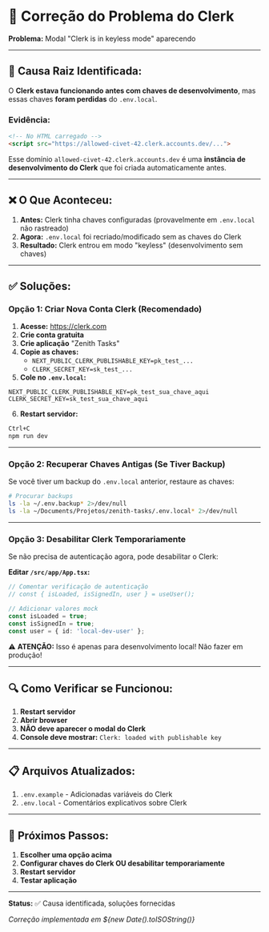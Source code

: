 # 🔧 Correção do Problema do Clerk

**Problema:** Modal "Clerk is in keyless mode" aparecendo

---

## 🎯 Causa Raiz Identificada:

O **Clerk estava funcionando antes com chaves de desenvolvimento**, mas essas chaves **foram perdidas** do `.env.local`.

### Evidência:

```html
<!-- No HTML carregado -->
<script src="https://allowed-civet-42.clerk.accounts.dev/...">
```

Esse domínio `allowed-civet-42.clerk.accounts.dev` é uma **instância de desenvolvimento do Clerk** que foi criada automaticamente antes.

---

## ❌ O Que Aconteceu:

1. **Antes:** Clerk tinha chaves configuradas (provavelmente em `.env.local` não rastreado)
2. **Agora:** `.env.local` foi recriado/modificado sem as chaves do Clerk
3. **Resultado:** Clerk entrou em modo "keyless" (desenvolvimento sem chaves)

---

## ✅ Soluções:

### Opção 1: Criar Nova Conta Clerk (Recomendado)

1. **Acesse:** https://clerk.com
2. **Crie conta gratuita**
3. **Crie aplicação** "Zenith Tasks"
4. **Copie as chaves:**
   - `NEXT_PUBLIC_CLERK_PUBLISHABLE_KEY=pk_test_...`
   - `CLERK_SECRET_KEY=sk_test_...`
5. **Cole no `.env.local`:**

```env
NEXT_PUBLIC_CLERK_PUBLISHABLE_KEY=pk_test_sua_chave_aqui
CLERK_SECRET_KEY=sk_test_sua_chave_aqui
```

6. **Restart servidor:**
```bash
Ctrl+C
npm run dev
```

---

### Opção 2: Recuperar Chaves Antigas (Se Tiver Backup)

Se você tiver um backup do `.env.local` anterior, restaure as chaves:

```bash
# Procurar backups
ls -la ~/.env.backup* 2>/dev/null
ls -la ~/Documents/Projetos/zenith-tasks/.env.local* 2>/dev/null
```

---

### Opção 3: Desabilitar Clerk Temporariamente

Se não precisa de autenticação agora, pode desabilitar o Clerk:

**Editar `/src/app/App.tsx`:**

```typescript
// Comentar verificação de autenticação
// const { isLoaded, isSignedIn, user } = useUser();

// Adicionar valores mock
const isLoaded = true;
const isSignedIn = true;
const user = { id: 'local-dev-user' };
```

⚠️ **ATENÇÃO:** Isso é apenas para desenvolvimento local! Não fazer em produção!

---

## 🔍 Como Verificar se Funcionou:

1. **Restart servidor**
2. **Abrir browser**
3. **NÃO deve aparecer o modal do Clerk**
4. **Console deve mostrar:** `Clerk: loaded with publishable key`

---

## 📋 Arquivos Atualizados:

1. `.env.example` - Adicionadas variáveis do Clerk
2. `.env.local` - Comentários explicativos sobre Clerk

---

## 🚀 Próximos Passos:

1. **Escolher uma opção acima**
2. **Configurar chaves do Clerk OU desabilitar temporariamente**
3. **Restart servidor**
4. **Testar aplicação**

---

**Status:** ✅ Causa identificada, soluções fornecidas

*Correção implementada em ${new Date().toISOString()}*
